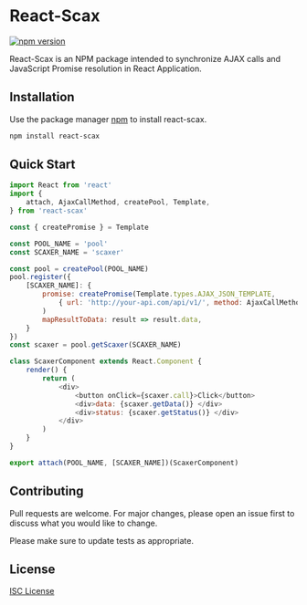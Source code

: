 # React-Scax

[![npm version](https://badge.fury.io/js/react-scax.svg)](https://badge.fury.io/js/react-scax)

React-Scax is an NPM package intended to synchronize AJAX calls and JavaScript Promise resolution in React Application.

## Installation

Use the package manager [npm](https://pip.pypa.io/en/stable/) to install react-scax.

```bash
npm install react-scax
```

## Quick Start

```javascript
import React from 'react'
import {
    attach, AjaxCallMethod, createPool, Template,
} from 'react-scax'

const { createPromise } = Template

const POOL_NAME = 'pool'
const SCAXER_NAME = 'scaxer'

const pool = createPool(POOL_NAME)
pool.register({
    [SCAXER_NAME]: {
        promise: createPromise(Template.types.AJAX_JSON_TEMPLATE,
            { url: 'http://your-api.com/api/v1/', method: AjaxCallMethod.GET},
        )
        mapResultToData: result => result.data,
    }
})
const scaxer = pool.getScaxer(SCAXER_NAME)

class ScaxerComponent extends React.Component {
    render() {
        return (
            <div>
                <button onClick={scaxer.call}>Click</button>
                <div>data: {scaxer.getData()} </div>
                <div>status: {scaxer.getStatus()} </div>
            </div>
        )
    }
}

export attach(POOL_NAME, [SCAXER_NAME])(ScaxerComponent)
```

## Contributing
Pull requests are welcome. For major changes, please open an issue first to discuss what you would like to change.

Please make sure to update tests as appropriate.

## License
[ISC License](https://choosealicense.com/licenses/isc/)